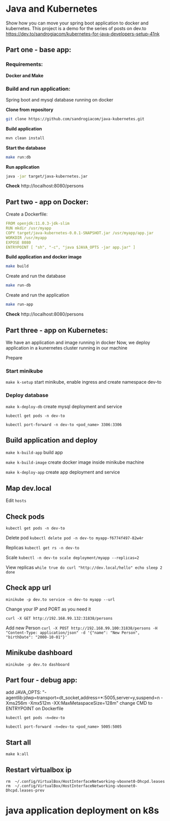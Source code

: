 # Java and Kubernetes

Show how you can move your spring boot application to docker and kubernetes.
This project is a demo for the series of posts on dev.to
https://dev.to/sandrogiacom/kubernetes-for-java-developers-setup-41nk

## Part one - base app:

### Requirements:

**Docker and Make**

### Build and run application:

Spring boot and mysql database running on docker

**Clone from repository**
```bash
git clone https://github.com/sandrogiacom/java-kubernetes.git
```

**Build application**
```bash
mvn clean install
```

**Start the database**
```bash
make run:db
```

**Run application**
```bash
java -jar target/java-kubernetes.jar
```

**Check**
http://localhost:8080/persons


## Part two - app on Docker:

Create a Dockerfile:

```yaml
FROM openjdk:11.0.3-jdk-slim
RUN mkdir /usr/myapp
COPY target/java-kubernetes-0.0.1-SNAPSHOT.jar /usr/myapp/app.jar
WORKDIR /usr/myapp
EXPOSE 8080
ENTRYPOINT [ "sh", "-c", "java $JAVA_OPTS -jar app.jar" ]
```

**Build application and docker image**

```bash
make build
```

Create and run the database
```bash
make run-db
```

Create and run the application
```bash
make run-app
```

**Check**
http://localhost:8080/persons

## Part three - app on Kubernetes:

We have an application and image running in docker
Now, we deploy application in a kunernetes cluster running in our machine

Prepare

### Start minikube
`make k-setup` start minikube, enable ingress and create namespace dev-to

### Deploy database

`make k-deploy-db` create mysql deployment and service

`kubectl get pods -n dev-to`

`kubectl port-forward -n dev-to <pod_name> 3306:3306`

## Build application and deploy

`make k-build-app` build app

`make k-build-image` create docker image inside minikube machine

`make k-deploy-app` create app deployment and service

## Map dev.local

Edit `hosts` 

## Check pods

`kubectl get pods -n dev-to`

Delete pod
`kubectl delete pod -n dev-to myapp-f6774f497-82w4r`

Replicas
`kubectl get rs -n dev-to`

Scale
`kubectl -n dev-to scale deployment/myapp --replicas=2`

View replicas
`
while true
do curl "http://dev.local/hello"
echo
sleep 2
done
`

## Check app url
`minikube -p dev.to service -n dev-to myapp --url`

Change your IP and PORT as you need it

`curl -X GET http://192.168.99.132:31838/persons`

Add new Person
`curl -X POST http://192.168.99.100:31838/persons -H "Content-Type: application/json" -d '{"name": "New Person", "birthDate": "2000-10-01"}'`

## Minikube dashboard

`minikube -p dev.to dashboard`

## Part four - debug app:

add   JAVA_OPTS: "-agentlib:jdwp=transport=dt_socket,address=*:5005,server=y,suspend=n -Xms256m -Xmx512m -XX:MaxMetaspaceSize=128m"
change CMD to ENTRYPOINT on Dockerfile

`kubectl get pods -n=dev-to`

`kubectl port-forward -n=dev-to <pod_name> 5005:5005`

## Start all

`make k:all`

## Restart virtualbox ip

`rm  ~/.config/VirtualBox/HostInterfaceNetworking-vboxnet0-Dhcpd.leases`
`rm  ~/.config/VirtualBox/HostInterfaceNetworking-vboxnet0-Dhcpd.leases-prev`
# java application deployment on k8s
